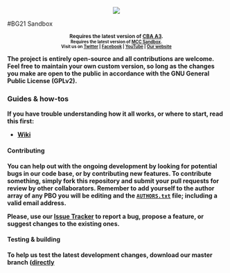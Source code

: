 <p align="center">
    <img src="http://www.battlegroup21.com/styles/WoWDraenor/theme/images/logo_bg21.png">
    <p> #BG21 Sandbox</p>
</p>

<p align="center">
    <sup><strong>Requires the latest version of <a href="https://github.com/CBATeam/CBA_A3/releases">CBA A3</a>.<br/>
    <sup><strong>Requires the latest version of <a href="https://forums.bistudio.com/topic/142042-mcc-sandbox-3-dynamic-mission-creating-tool-for-arma-3/">MCC Sandbox</a>.<br/>
    Visit us on <a href="https://twitter.com/BattleGroup21">Twitter</a> | <a href="https://www.facebook.com/battlegroup21">Facebook</a> | <a href="https://www.youtube.com/c/Battlegroup21">YouTube</a> | <a href="http://www.battlegroup21.com">Our website</a></strong></sup>
</p>

The project is entirely **open-source** and all contributions are welcome. Feel free to maintain your own custom version, so long as the changes you make are open to the public in accordance with the GNU General Public License (GPLv2).

### Guides & how-tos
If you have trouble understanding how it all works, or where to start, read this first:
- [Wiki](https://github.com/ElTyranos/BG21_Sandbox.altis/wiki)

#### Contributing
You can help out with the ongoing development by looking for potential bugs in our code base, or by contributing new features. To contribute something, simply fork this repository and submit your pull requests for review by other collaborators. Remember to add yourself to the author array of any PBO you will be editing and the [`AUTHORS.txt`](https://github.com/acemod/ACE3/blob/master/AUTHORS.txt) file; including a valid email address.

Please, use our [Issue Tracker](https://github.com/ElTyranos/BG21_Sandbox.altis/issues) to report a bug, propose a feature, or suggest changes to the existing ones.

#### Testing & building
To help us test the latest development changes, download our master branch ([directly](https://github.com/ElTyranos/BG21_Sandbox.altis/archive/master.zip)
